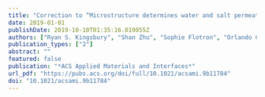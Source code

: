 ```yaml
---
title: "Correction to “Microstructure determines water and salt permeation in commercial ion exchange membranes” [ACS Appl. Mat. Int. 2019, 10 (46), 39745–39756]"
date: 2019-01-01
publishDate: 2019-10-10T01:35:16.019055Z
authors: ["Ryan S. Kingsbury", "Shan Zhu", "Sophie Flotron", "Orlando Coronell"]
publication_types: ["2"]
abstract: ""
featured: false
publication: "*ACS Applied Materials and Interfaces*"
url_pdf: "https://pubs.acs.org/doi/full/10.1021/acsami.9b11784"
doi: "10.1021/acsami.9b11784"
---
```


